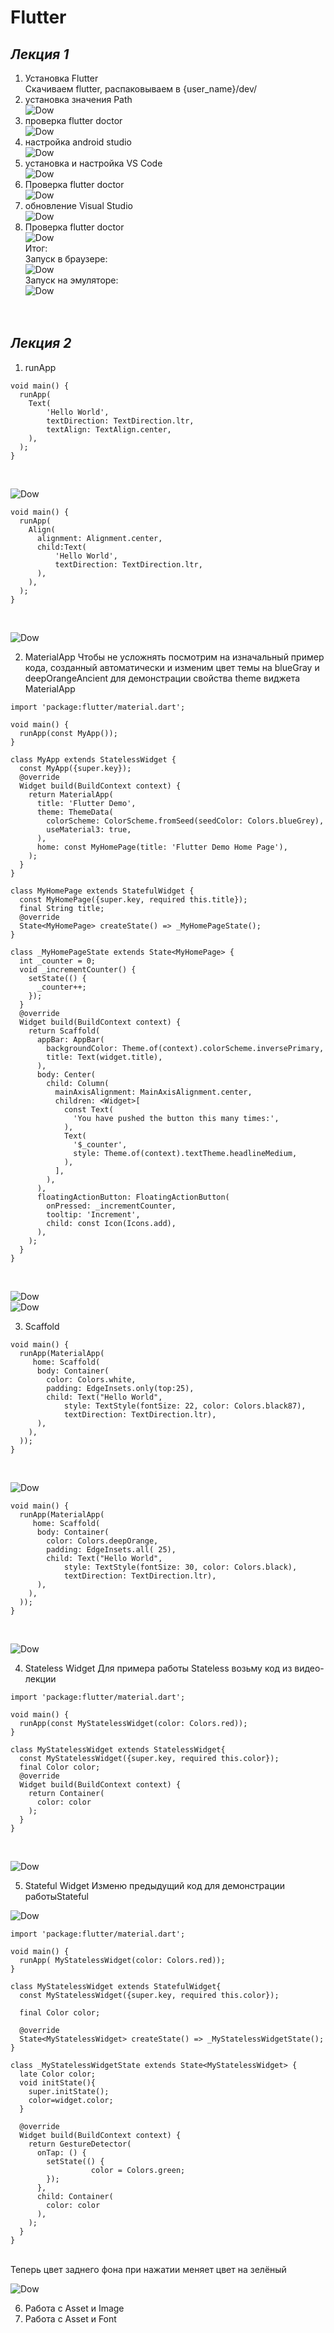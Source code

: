 # Flutter
## _**Лекция 1**_
1. Установка Flutter<br>
Скачиваем flutter, распаковываем в {user_name}/dev/
2. установка значения Path<br>
 ![Dow](https://github.com/Pomelogranate/Flutter/blob/main/images/Рисунок1.png)<br>
3. проверка flutter doctor<br>
 ![Dow](https://github.com/Pomelogranate/Flutter/blob/main/images/Рисунок2.png)<br>
4. настройка android studio<br>
 ![Dow](https://github.com/Pomelogranate/Flutter/blob/main/images/Рисунок4.png)<br>
5. установка и настройка VS Code<br>
 ![Dow](https://github.com/Pomelogranate/Flutter/blob/main/images/Рисунок3.png)<br>
6. Проверка flutter doctor<br>
 ![Dow](https://github.com/Pomelogranate/Flutter/blob/main/images/Рисунок9.png)<br>
7. обновление Visual Studio<br>
 ![Dow](https://github.com/Pomelogranate/Flutter/blob/main/images/Рисунок8.png)<br>
8. Проверка flutter doctor<br>
 ![Dow](https://github.com/Pomelogranate/Flutter/blob/main/images/Рисунок10.png)<br>
Итог:<br>
   Запуск в браузере:<br>
 ![Dow](https://github.com/Pomelogranate/Flutter/blob/main/images/Рисунок6.png)<br>
 Запуск на эмуляторе:<br>
  ![Dow](https://github.com/Pomelogranate/Flutter/blob/main/images/Рисунок7.png)<br>
<br><br>
## _**Лекция 2**_
1. runApp <br>
```
void main() {
  runApp(
    Text(
        'Hello World',
        textDirection: TextDirection.ltr,
        textAlign: TextAlign.center,
    ),
  );
}
```
<br>

  ![Dow](https://github.com/Pomelogranate/Flutter/blob/main/images/Рисунок11.png)<br>
  
```
void main() {
  runApp(
    Align(
      alignment: Alignment.center,
      child:Text(
          'Hello World',
          textDirection: TextDirection.ltr,
      ),
    ),
  );
}

```
<br>

  ![Dow](https://github.com/Pomelogranate/Flutter/blob/main/images/Рисунок12.png)<br>

2. MaterialApp
Чтобы не усложнять посмотрим на изначальный пример кода, созданный автоматически и изменим цвет темы на blueGray и deepOrangeAncient для демонстрации свойства theme виджета MaterialApp <br>

```
import 'package:flutter/material.dart';

void main() {
  runApp(const MyApp());
}

class MyApp extends StatelessWidget {
  const MyApp({super.key});
  @override
  Widget build(BuildContext context) {
    return MaterialApp(
      title: 'Flutter Demo',
      theme: ThemeData(
        colorScheme: ColorScheme.fromSeed(seedColor: Colors.blueGrey),
        useMaterial3: true,
      ),
      home: const MyHomePage(title: 'Flutter Demo Home Page'),
    );
  }
}

class MyHomePage extends StatefulWidget {
  const MyHomePage({super.key, required this.title});
  final String title;
  @override
  State<MyHomePage> createState() => _MyHomePageState();
}

class _MyHomePageState extends State<MyHomePage> {
  int _counter = 0;
  void _incrementCounter() {
    setState(() {
      _counter++;
    });
  }
  @override
  Widget build(BuildContext context) {
    return Scaffold(
      appBar: AppBar(
        backgroundColor: Theme.of(context).colorScheme.inversePrimary,
        title: Text(widget.title),
      ),
      body: Center(
        child: Column(
          mainAxisAlignment: MainAxisAlignment.center,
          children: <Widget>[
            const Text(
              'You have pushed the button this many times:',
            ),
            Text(
              '$_counter',
              style: Theme.of(context).textTheme.headlineMedium,
            ),
          ],
        ),
      ),
      floatingActionButton: FloatingActionButton(
        onPressed: _incrementCounter,
        tooltip: 'Increment',
        child: const Icon(Icons.add),
      ),
    );
  }
}
```
<br>

  ![Dow](https://github.com/Pomelogranate/Flutter/blob/main/images/Рисунок13.png)<br>
  ![Dow](https://github.com/Pomelogranate/Flutter/blob/main/images/Рисунок14.png)<br>
  
3. Scaffold

```
void main() {
  runApp(MaterialApp(
     home: Scaffold(
      body: Container(
        color: Colors.white,
        padding: EdgeInsets.only(top:25),
        child: Text("Hello World",
            style: TextStyle(fontSize: 22, color: Colors.black87),
            textDirection: TextDirection.ltr),
      ),
    ),
  ));
}
```
<br>

  ![Dow](https://github.com/Pomelogranate/Flutter/blob/main/images/Рисунок15.png)<br>

```
void main() {
  runApp(MaterialApp(
     home: Scaffold(
      body: Container(
        color: Colors.deepOrange,
        padding: EdgeInsets.all( 25),
        child: Text("Hello World",
            style: TextStyle(fontSize: 30, color: Colors.black),
            textDirection: TextDirection.ltr),
      ),
    ),
  ));
}

```
<br>
  
  ![Dow](https://github.com/Pomelogranate/Flutter/blob/main/images/Рисунок16.png)<br>

4. Stateless Widget
Для примера работы Stateless возьму код из видео-лекции <br>

```
import 'package:flutter/material.dart';

void main() {
  runApp(const MyStatelessWidget(color: Colors.red));
}

class MyStatelessWidget extends StatelessWidget{
  const MyStatelessWidget({super.key, required this.color});
  final Color color;
  @override
  Widget build(BuildContext context) {  
    return Container(
      color: color
    );
  }
}
```
<br>
  
  ![Dow](https://github.com/Pomelogranate/Flutter/blob/main/images/Рисунок17.png)<br>
  
5. Stateful Widget
   Изменю предыдущий код для демонстрации работыStateful
   <br>

 ![Dow](https://github.com/Pomelogranate/Flutter/blob/main/images/Рисунок18.png)<br>

```
import 'package:flutter/material.dart';

void main() {
  runApp( MyStatelessWidget(color: Colors.red));
}

class MyStatelessWidget extends StatefulWidget{
  const MyStatelessWidget({super.key, required this.color});
  
  final Color color;

  @override
  State<MyStatelessWidget> createState() => _MyStatelessWidgetState();
}

class _MyStatelessWidgetState extends State<MyStatelessWidget> {
  late Color color;
  void initState(){
    super.initState();
    color=widget.color;
  }
  
  @override
  Widget build(BuildContext context) {  
    return GestureDetector( 
      onTap: () {
        setState(() {
                  color = Colors.green;
        });
      },
      child: Container(
        color: color
      ),
    );
  }
}
```
<br>
Теперь цвет заднего фона при нажатии меняет цвет на зелёный<br>

 ![Dow](https://github.com/Pomelogranate/Flutter/blob/main/images/Рисунок19.png)<br>

6. Работа с Asset и Image
7. Работа с Asset и Font





